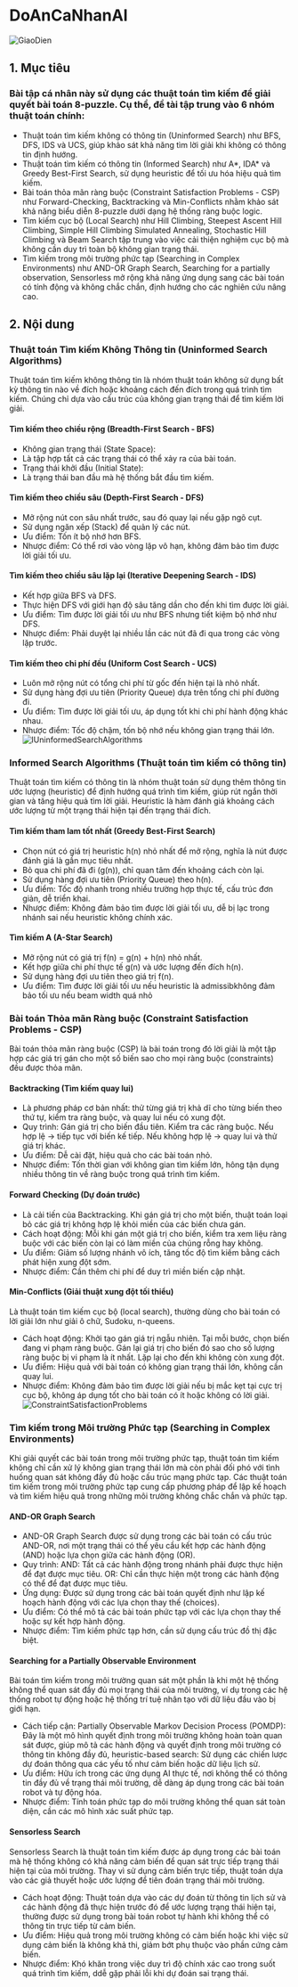 # DoAnCaNhanAI
![GiaoDien](https://github.com/user-attachments/assets/3941f0c8-044c-40de-bcfd-d297d5f7337b)
## 1. Mục tiêu
### Bài tập cá nhân này sử dụng các thuật toán tìm kiếm để giải quyết bài toán 8-puzzle. Cụ thể, đề tài tập trung vào 6 nhóm thuật toán chính:
- Thuật toán tìm kiếm không có thông tin (Uninformed Search) như BFS, DFS, IDS và UCS, giúp khảo sát khả năng tìm lời giải khi không có thông tin định hướng.
- Thuật toán tìm kiếm có thông tin (Informed Search) như A*, IDA* và Greedy Best-First Search, sử dụng heuristic để tối ưu hóa hiệu quả tìm kiếm.
- Bài toán thỏa mãn ràng buộc (Constraint Satisfaction Problems - CSP) như Forward-Checking, Backtracking và Min-Conflicts nhằm khảo sát khả năng biểu diễn 8-puzzle dưới dạng hệ thống ràng buộc logic.
- Tìm kiếm cục bộ (Local Search) như Hill Climbing, Steepest Ascent Hill Climbing, Simple Hill Climbing Simulated Annealing, Stochastic Hill Climbing và Beam Search tập trung vào việc cải thiện nghiệm cục bộ mà không cần duy trì toàn bộ không gian trạng thái.
- Tìm kiếm trong môi trường phức tạp (Searching in Complex Environments) như AND-OR Graph Search, Searching for a partially observation, Sensorless mở rộng khả năng ứng dụng sang các bài toán có tính động và không chắc chắn, định hướng cho các nghiên cứu nâng cao.
## 2. Nội dung
### Thuật toán Tìm kiếm Không Thông tin (Uninformed Search Algorithms)
Thuật toán tìm kiếm không thông tin là nhóm thuật toán không sử dụng bất kỳ thông tin nào về đích hoặc khoảng cách đến đích trong quá trình tìm kiếm. Chúng chỉ dựa vào cấu trúc của không gian trạng thái để tìm kiếm lời giải.
#### Tìm kiếm theo chiều rộng (Breadth-First Search - BFS)
- Không gian trạng thái (State Space):
- Là tập hợp tất cả các trạng thái có thể xảy ra của bài toán.
- Trạng thái khởi đầu (Initial State):
- Là trạng thái ban đầu mà hệ thống bắt đầu tìm kiếm.
#### Tìm kiếm theo chiều sâu (Depth-First Search - DFS)
- Mở rộng nút con sâu nhất trước, sau đó quay lại nếu gặp ngõ cụt.
- Sử dụng ngăn xếp (Stack) để quản lý các nút.
- Ưu điểm: Tốn ít bộ nhớ hơn BFS.
- Nhược điểm: Có thể rơi vào vòng lặp vô hạn, không đảm bảo tìm được lời giải tối ưu.
#### Tìm kiếm theo chiều sâu lặp lại (Iterative Deepening Search - IDS)
- Kết hợp giữa BFS và DFS.
- Thực hiện DFS với giới hạn độ sâu tăng dần cho đến khi tìm được lời giải.
- Ưu điểm: Tìm được lời giải tối ưu như BFS nhưng tiết kiệm bộ nhớ như DFS.
- Nhược điểm: Phải duyệt lại nhiều lần các nút đã đi qua trong các vòng lặp trước.
#### Tìm kiếm theo chi phí đều (Uniform Cost Search - UCS)
- Luôn mở rộng nút có tổng chi phí từ gốc đến hiện tại là nhỏ nhất.
- Sử dụng hàng đợi ưu tiên (Priority Queue) dựa trên tổng chi phí đường đi.
- Ưu điểm: Tìm được lời giải tối ưu, áp dụng tốt khi chi phí hành động khác nhau.
- Nhược điểm: Tốc độ chậm, tốn bộ nhớ nếu không gian trạng thái lớn.
![IUninformedSearchAlgorithms](https://github.com/user-attachments/assets/ff993811-a1fa-4ab1-8119-d068dd65c84c)
### Informed Search Algorithms (Thuật toán tìm kiếm có thông tin)
Thuật toán tìm kiếm có thông tin là nhóm thuật toán sử dụng thêm thông tin ước lượng (heuristic) để định hướng quá trình tìm kiếm, giúp rút ngắn thời gian và tăng hiệu quả tìm lời giải. Heuristic là hàm đánh giá khoảng cách ước lượng từ một trạng thái hiện tại đến trạng thái đích.
#### Tìm kiếm tham lam tốt nhất (Greedy Best-First Search)
- Chọn nút có giá trị heuristic h(n) nhỏ nhất để mở rộng, nghĩa là nút được đánh giá là gần mục tiêu nhất.
- Bỏ qua chi phí đã đi (g(n)), chỉ quan tâm đến khoảng cách còn lại.
- Sử dụng hàng đợi ưu tiên (Priority Queue) theo h(n).
- Ưu điểm: Tốc độ nhanh trong nhiều trường hợp thực tế, cấu trúc đơn giản, dễ triển khai.
- Nhược điểm: Không đảm bảo tìm được lời giải tối ưu, dễ bị lạc trong nhánh sai nếu heuristic không chính xác.
#### Tìm kiếm A (A-Star Search)
- Mở rộng nút có giá trị f(n) = g(n) + h(n) nhỏ nhất.
- Kết hợp giữa chi phí thực tế g(n) và ước lượng đến đích h(n).
- Sử dụng hàng đợi ưu tiên theo giá trị f(n).
- Ưu điểm: Tìm được lời giải tối ưu nếu heuristic là admissibkhông đảm bảo tối ưu nếu beam width quá nhỏ

### Bài toán Thỏa mãn Ràng buộc (Constraint Satisfaction Problems - CSP)
Bài toán thỏa mãn ràng buộc (CSP) là bài toán trong đó lời giải là một tập hợp các giá trị gán cho một số biến sao cho mọi ràng buộc (constraints) đều được thỏa mãn.
#### Backtracking (Tìm kiếm quay lui)
- Là phương pháp cơ bản nhất: thử từng giá trị khả dĩ cho từng biến theo thứ tự, kiểm tra ràng buộc, và quay lui nếu có xung đột.
- Quy trình: Gán giá trị cho biến đầu tiên. Kiểm tra các ràng buộc. Nếu hợp lệ → tiếp tục với biến kế tiếp. Nếu không hợp lệ → quay lui và thử giá trị khác.
- Ưu điểm: Dễ cài đặt, hiệu quả cho các bài toán nhỏ.
- Nhược điểm: Tốn thời gian với không gian tìm kiếm lớn, hông tận dụng nhiều thông tin về ràng buộc trong quá trình tìm kiếm.
#### Forward Checking (Dự đoán trước)
- Là cải tiến của Backtracking. Khi gán giá trị cho một biến, thuật toán loại bỏ các giá trị không hợp lệ khỏi miền của các biến chưa gán.
- Cách hoạt động: Mỗi khi gán một giá trị cho biến, kiểm tra xem liệu ràng buộc với các biến còn lại có làm miền của chúng rỗng hay không.
- Ưu điểm: Giảm số lượng nhánh vô ích, tăng tốc độ tìm kiếm bằng cách phát hiện xung đột sớm.
- Nhược điểm: Cần thêm chi phí để duy trì miền biến cập nhật.
#### Min-Conflicts (Giải thuật xung đột tối thiểu)
Là thuật toán tìm kiếm cục bộ (local search), thường dùng cho bài toán có lời giải lớn như giải ô chữ, Sudoku, n-queens.
- Cách hoạt động: Khởi tạo gán giá trị ngẫu nhiên. Tại mỗi bước, chọn biến đang vi phạm ràng buộc. Gán lại giá trị cho biến đó sao cho số lượng ràng buộc bị vi phạm là ít nhất. Lặp lại cho đến khi không còn xung đột.
- Ưu điểm: Hiệu quả với bài toán có không gian trạng thái lớn, không cần quay lui.
- Nhược điểm: Không đảm bảo tìm được lời giải nếu bị mắc kẹt tại cực trị cục bộ, không áp dụng tốt cho bài toán có ít hoặc không có lời giải.
![ConstraintSatisfactionProblems](https://github.com/user-attachments/assets/61e31eed-8652-4000-b906-19e4a17cbba1)
### Tìm kiếm trong Môi trường Phức tạp (Searching in Complex Environments)
Khi giải quyết các bài toán trong môi trường phức tạp, thuật toán tìm kiếm không chỉ cần xử lý không gian trạng thái lớn mà còn phải đối phó với tình huống quan sát không đầy đủ hoặc cấu trúc mạng phức tạp. Các thuật toán tìm kiếm trong môi trường phức tạp cung cấp phương pháp để lập kế hoạch và tìm kiếm hiệu quả trong những môi trường không chắc chắn và phức tạp.
#### AND-OR Graph Search
- AND-OR Graph Search được sử dụng trong các bài toán có cấu trúc AND-OR, nơi một trạng thái có thể yêu cầu kết hợp các hành động (AND) hoặc lựa chọn giữa các hành động (OR).
- Quy trình: AND: Tất cả các hành động trong nhánh phải được thực hiện để đạt được mục tiêu. OR: Chỉ cần thực hiện một trong các hành động có thể để đạt được mục tiêu.
- Ứng dụng: Được sử dụng trong các bài toán quyết định như lập kế hoạch hành động với các lựa chọn thay thế (choices).
- Ưu điểm: Có thể mô tả các bài toán phức tạp với các lựa chọn thay thế hoặc sự kết hợp hành động.
- Nhược điểm: Tìm kiếm phức tạp hơn, cần sử dụng cấu trúc đồ thị đặc biệt.
#### Searching for a Partially Observable Environment
Bài toán tìm kiếm trong môi trường quan sát một phần là khi một hệ thống không thể quan sát đầy đủ mọi trạng thái của môi trường, ví dụ trong các hệ thống robot tự động hoặc hệ thống trí tuệ nhân tạo với dữ liệu đầu vào bị giới hạn.
- Cách tiếp cận: Partially Observable Markov Decision Process (POMDP): Đây là một mô hình quyết định trong môi trường không hoàn toàn quan sát được, giúp mô tả các hành động và quyết định trong môi trường có thông tin không đầy đủ, heuristic-based search: Sử dụng các chiến lược dự đoán thông qua các yếu tố như cảm biến hoặc dữ liệu lịch sử.
- Ưu điểm: Hữu ích trong các ứng dụng AI thực tế, nơi không thể có thông tin đầy đủ về trạng thái môi trường, dễ dàng áp dụng trong các bài toán robot và tự động hóa.
- Nhược điểm: Tính toán phức tạp do môi trường không thể quan sát toàn diện, cần các mô hình xác suất phức tạp.
#### Sensorless Search
Sensorless Search là thuật toán tìm kiếm được áp dụng trong các bài toán mà hệ thống không có khả năng cảm biến để quan sát trực tiếp trạng thái hiện tại của môi trường. Thay vì sử dụng cảm biến trực tiếp, thuật toán dựa vào các giả thuyết hoặc ước lượng để tiên đoán trạng thái môi trường.
- Cách hoạt động: Thuật toán dựa vào các dự đoán từ thông tin lịch sử và các hành động đã thực hiện trước đó để ước lượng trạng thái hiện tại, thường được sử dụng trong bài toán robot tự hành khi không thể có thông tin trực tiếp từ cảm biến.
- Ưu điểm: Hiệu quả trong môi trường không có cảm biến hoặc khi việc sử dụng cảm biến là không khả thi, giảm bớt phụ thuộc vào phần cứng cảm biến.
- Nhược điểm: Khó khăn trong việc duy trì độ chính xác cao trong suốt quá trình tìm kiếm, ddễ gặp phải lỗi khi dự đoán sai trạng thái.

